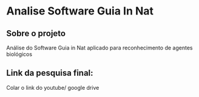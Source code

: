 # Analise Software Guia In Nat
## Sobre o projeto
Análise do Software Guia in Nat aplicado para reconhecimento de agentes biológicos
## Link da pesquisa final:
Colar o link do youtube/ google drive
